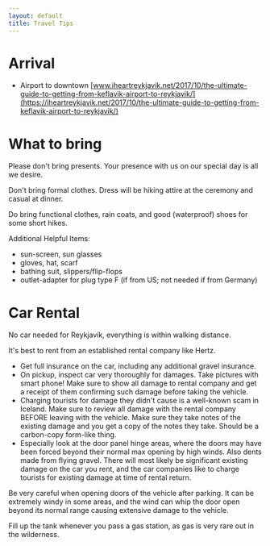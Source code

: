 ```yaml
---
layout: default
title: Travel Tips
---
```




# Arrival
* Airport to downtown [www.iheartreykjavik.net/2017/10/the-ultimate-guide-to-getting-from-keflavik-airport-to-reykjavik/](https://iheartreykjavik.net/2017/10/the-ultimate-guide-to-getting-from-keflavik-airport-to-reykjavik/)




# What to bring
Please don't bring presents. Your presence with us on our special day is all we desire.

Don't bring formal clothes. Dress will be hiking attire at the ceremony and casual at dinner. 

Do bring functional clothes, rain coats, and good (waterproof) shoes for some short hikes.

Additional Helpful Items:
* sun-screen, sun glasses
* gloves, hat, scarf
* bathing suit, slippers/flip-flops
* outlet-adapter for plug type F (if from US; not needed if from Germany)

# Car Rental
No car needed for Reykjavík, everything is within walking distance.

It's best to rent from an established rental company like Hertz.
* Get full insurance on the car, including any additional gravel insurance.
* On pickup, inspect car very thoroughly for damages. Take pictures with smart phone! Make sure to show all damage to 
  rental company and get a receipt of them confirming such damage before taking the vehicle.
* Charging tourists for damage they didn't cause is a well-known scam in Iceland. Make sure to review all damage with 
  the rental company BEFORE leaving with the vehicle. Make sure they take notes of the existing damage and you get a 
  copy of the notes they take. Should be a carbon-copy form-like thing.
* Especially look at the door panel hinge areas, where the doors may have been forced beyond their normal max opening by
  high winds. Also dents made from flying gravel. There will most likely be significant existing damage on the car you 
  rent, and the car companies like to charge tourists for existing damage at time of rental return.

Be very careful when opening doors of the vehicle after parking. It can be extremely windy in some areas, and the wind
can whip the door open beyond its normal range causing extensive damage to the vehicle.

Fill up the tank whenever you pass a gas station, as gas is very rare out in the wilderness.
